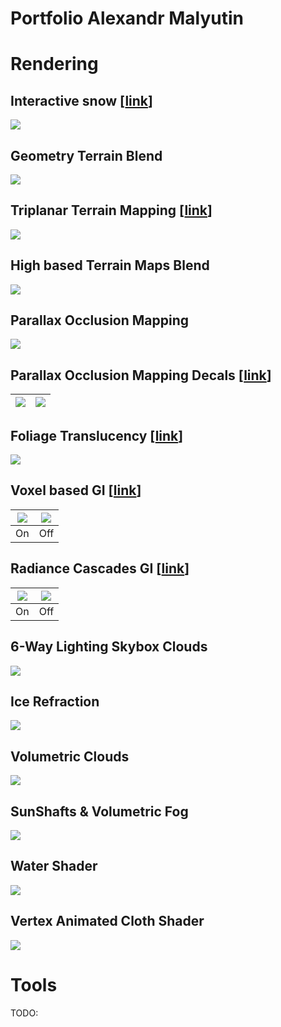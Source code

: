 Portfolio Alexandr Malyutin
===========================

# Rendering

## Interactive snow [[link](https://x.com/alexmalyutindev/status/1841541664277475583)]
![](./files/interactive-snow.png)

## Geometry Terrain Blend 
![](./files/geom-terrain-blend.png)

## Triplanar Terrain Mapping [[link](https://x.com/alexmalyutindev/status/1859205873580622301)]
![](./files/terrain-triplanar-mapping.png)

## High based Terrain Maps Blend
![](./files/terrain-height-blend.png)

## Parallax Occlusion Mapping
![](./files/pom.png)

## Parallax Occlusion Mapping Decals [[link](https://x.com/alexmalyutindev/status/1845736017568903455)]

| ![](./files/pom-decal-0.png) | ![](./files/pom-decal-1.png) |
| :--------------------------: | :--------------------------: |

## Foliage Translucency [[link](https://x.com/alexmalyutindev/status/1855704297050116353)]
![](./files/foliage-translucency.png)

## Voxel based GI [[link](https://x.com/alexmalyutindev/status/1759652466277151195)]
| ![](./files/vxgi-1.png) | ![](./files/vxgi-0.png) |
| :---------------------: | :---------------------: |
|           On            |           Off           |

## Radiance Cascades GI [[link](https://x.com/alexmalyutindev/status/1862402458569359714)]

| ![](./files/radiance-cascades-1.png) | ![](./files/radiance-cascades-0.png) |
| :----------------------------------: | :----------------------------------: |
|                  On                  |                 Off                  |


## 6-Way Lighting Skybox Clouds
![](./files/6-way-lighting-skybox-clouds.png)

## Ice Refraction
![](./files/ice.png)

## Volumetric Clouds
![](./files/volumetric-clouds.png)

## SunShafts & Volumetric Fog
![](./files/god-rays.png)

## Water Shader
![](./files/water.gif)

## Vertex Animated Cloth Shader
![](./files/vertex-animated-cloth.gif)

# Tools

TODO: